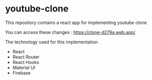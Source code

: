 # youtube-clone
This repository contains a react app for implementing youtube clone

You can access these changes : https://clone-d279a.web.app/

The technology used for this implementation
- React 
- React Router
- React Hooks
- Material UI 
- Firebase
